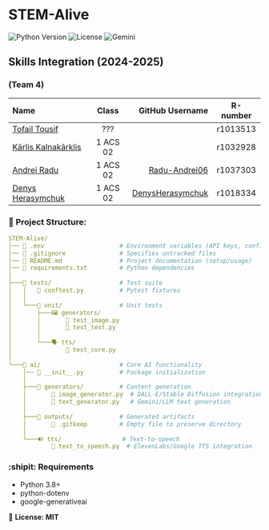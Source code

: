 # STEM-Alive
![Python Version](https://img.shields.io/badge/python-3.8+-blue.svg)
![License](https://img.shields.io/badge/license-MIT-green.svg)
![Gemini](https://img.shields.io/badge/Gemini-1.5+-orange.svg)

## Skills Integration (2024-2025)

### (Team 4)

| Name                                                         | Class    | GitHub Username                                         |R-number  |
|:-------------------------------------------------------------|:--------:|--------------------------------------------------------:|:--------:|
| [Tofail Tousif](mailto:r1013513@student.thomasmore.be)       | ???      | []() | r1013513 |
| [Kārlis Kalnakārklis](mailto:r1032928@student.thomasmore.be) | 1 ACS 02 | []() | r1032928 |
| [Andrei Radu](mailto:r1037303@student.thomasmore.be)         | 1 ACS 02 | [Radu-Andrei06](https://github.com/Radu-Andrei06)       | r1037303 |
| [Denys Herasymchuk](mailto:r1018334@student.thomasmore.be)   | 1 ACS 02 | [DenysHerasymchuk](https://github.com/DenysHerasymchuk) | r1018334 |

### 🍔 Project Structure:
``` yaml
STEM-Alive/
│── 📜 .env                     # Environment variables (API keys, configs)
│── 📜 .gitignore               # Specifies untracked files
│── 📜 README.md                # Project documentation (setup/usage)
│── 📜 requirements.txt         # Python dependencies
│
├───🧪 tests/                   # Test suite
│   │   📜 conftest.py          # Pytest fixtures
│   │
│   └───🔬 unit/                # Unit tests
│       ├───🖼️ generators/
│       │       📜 test_image.py
│       │       📜 test_text.py
│       │
│       └───🗣️ tts/
│               📜 test_core.py
│
└───🧠 ai/                      # Core AI functionality
    │── 📜 __init__.py          # Package initialization
    │
    ├───🎨 generators/          # Content generation
    │       📜 image_generator.py  # DALL·E/Stable Diffusion integration
    │       📜 text_generator.py   # Gemini/LLM text generation
    │
    ├───📂 outputs/             # Generated artifacts
    │       📄 .gitkeep         # Empty file to preserve directory
    │
    └───🔊 tts/                 # Text-to-speech
            📜 text_to_speech.py  # ElevenLabs/Google TTS integration
```

### :shipit: Requirements
- Python 3.8+
- python-dotenv
- google-generativeai

:scroll: __License: MIT__